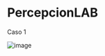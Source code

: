 # PercepcionLAB
Caso 1



![image](https://github.com/user-attachments/assets/ee16585a-5bde-488c-903e-1eff4862a490)

